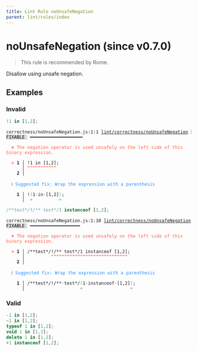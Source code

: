 ```yaml
---
title: Lint Rule noUnsafeNegation
parent: lint/rules/index
---
```


# noUnsafeNegation (since v0.7.0)

> This rule is recommended by Rome.

Disallow using unsafe negation.

## Examples

### Invalid

```jsx
!1 in [1,2];
```

<pre class="language-text"><code class="language-text">correctness/noUnsafeNegation.js:1:1 <a href="https://docs.rome.tools/lint/rules/noUnsafeNegation">lint/correctness/noUnsafeNegation</a> <span style="color: #000; background-color: #ddd;"> FIXABLE </span> ━━━━━━━━━━━━━━━━━━━━

<strong><span style="color: Tomato;">  </span></strong><strong><span style="color: Tomato;">✖</span></strong> <span style="color: Tomato;">The negation operator is used unsafely on the left side of this binary expression.</span>
  
<strong><span style="color: Tomato;">  </span></strong><strong><span style="color: Tomato;">&gt;</span></strong> <strong>1 │ </strong>!1 in [1,2];
   <strong>   │ </strong><strong><span style="color: Tomato;">^</span></strong><strong><span style="color: Tomato;">^</span></strong><strong><span style="color: Tomato;">^</span></strong><strong><span style="color: Tomato;">^</span></strong><strong><span style="color: Tomato;">^</span></strong><strong><span style="color: Tomato;">^</span></strong><strong><span style="color: Tomato;">^</span></strong><strong><span style="color: Tomato;">^</span></strong><strong><span style="color: Tomato;">^</span></strong><strong><span style="color: Tomato;">^</span></strong><strong><span style="color: Tomato;">^</span></strong>
    <strong>2 │ </strong>
  
<strong><span style="color: rgb(38, 148, 255);">  </span></strong><strong><span style="color: rgb(38, 148, 255);">ℹ</span></strong> <span style="color: rgb(38, 148, 255);">Suggested fix</span><span style="color: rgb(38, 148, 255);">: </span><span style="color: rgb(38, 148, 255);">Wrap the expression with a parenthesis</span>
  
<strong>  </strong><strong>  1 │ </strong>!<span style="color: MediumSeaGreen;">(</span>1<span style="opacity: 0.8;">·</span>in<span style="opacity: 0.8;">·</span>[1,2]<span style="color: MediumSeaGreen;">)</span>;
<strong>  </strong><strong>    │ </strong> <span style="color: MediumSeaGreen;">+</span>          <span style="color: MediumSeaGreen;">+</span> 
</code></pre>

```jsx
/**test*/!/** test*/1 instanceof [1,2];
```

<pre class="language-text"><code class="language-text">correctness/noUnsafeNegation.js:1:10 <a href="https://docs.rome.tools/lint/rules/noUnsafeNegation">lint/correctness/noUnsafeNegation</a> <span style="color: #000; background-color: #ddd;"> FIXABLE </span> ━━━━━━━━━━━━━━━━━━━

<strong><span style="color: Tomato;">  </span></strong><strong><span style="color: Tomato;">✖</span></strong> <span style="color: Tomato;">The negation operator is used unsafely on the left side of this binary expression.</span>
  
<strong><span style="color: Tomato;">  </span></strong><strong><span style="color: Tomato;">&gt;</span></strong> <strong>1 │ </strong>/**test*/!/** test*/1 instanceof [1,2];
   <strong>   │ </strong>         <strong><span style="color: Tomato;">^</span></strong><strong><span style="color: Tomato;">^</span></strong><strong><span style="color: Tomato;">^</span></strong><strong><span style="color: Tomato;">^</span></strong><strong><span style="color: Tomato;">^</span></strong><strong><span style="color: Tomato;">^</span></strong><strong><span style="color: Tomato;">^</span></strong><strong><span style="color: Tomato;">^</span></strong><strong><span style="color: Tomato;">^</span></strong><strong><span style="color: Tomato;">^</span></strong><strong><span style="color: Tomato;">^</span></strong><strong><span style="color: Tomato;">^</span></strong><strong><span style="color: Tomato;">^</span></strong><strong><span style="color: Tomato;">^</span></strong><strong><span style="color: Tomato;">^</span></strong><strong><span style="color: Tomato;">^</span></strong><strong><span style="color: Tomato;">^</span></strong><strong><span style="color: Tomato;">^</span></strong><strong><span style="color: Tomato;">^</span></strong><strong><span style="color: Tomato;">^</span></strong><strong><span style="color: Tomato;">^</span></strong><strong><span style="color: Tomato;">^</span></strong><strong><span style="color: Tomato;">^</span></strong><strong><span style="color: Tomato;">^</span></strong><strong><span style="color: Tomato;">^</span></strong><strong><span style="color: Tomato;">^</span></strong><strong><span style="color: Tomato;">^</span></strong><strong><span style="color: Tomato;">^</span></strong><strong><span style="color: Tomato;">^</span></strong>
    <strong>2 │ </strong>
  
<strong><span style="color: rgb(38, 148, 255);">  </span></strong><strong><span style="color: rgb(38, 148, 255);">ℹ</span></strong> <span style="color: rgb(38, 148, 255);">Suggested fix</span><span style="color: rgb(38, 148, 255);">: </span><span style="color: rgb(38, 148, 255);">Wrap the expression with a parenthesis</span>
  
<strong>  </strong><strong>  1 │ </strong>/**test*/!/**<span style="opacity: 0.8;">·</span>test*/<span style="color: MediumSeaGreen;">(</span>1<span style="opacity: 0.8;">·</span>instanceof<span style="opacity: 0.8;">·</span>[1,2]<span style="color: MediumSeaGreen;">)</span>;
<strong>  </strong><strong>    │ </strong>                    <span style="color: MediumSeaGreen;">+</span>                  <span style="color: MediumSeaGreen;">+</span> 
</code></pre>

### Valid

```jsx
-1 in [1,2];
~1 in [1,2];
typeof 1 in [1,2];
void 1 in [1,2];
delete 1 in [1,2];
+1 instanceof [1,2];
```

